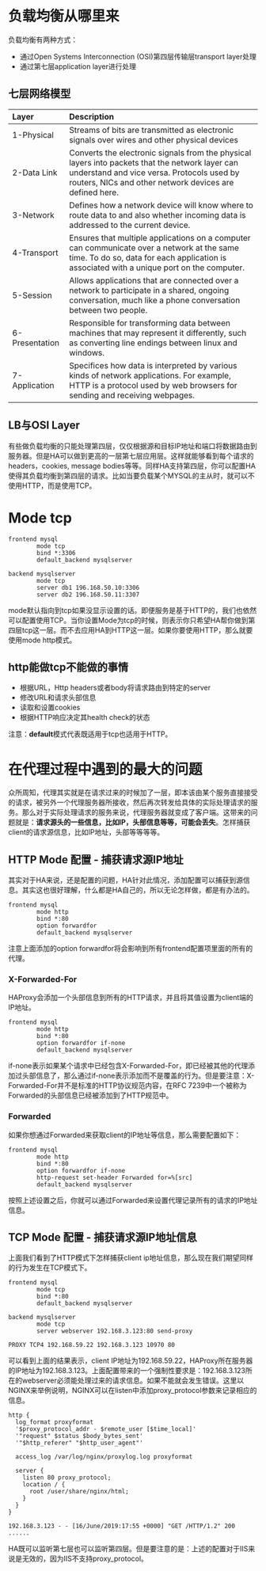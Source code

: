 # 负载均衡从哪里来
负载均衡有两种方式：
* 通过Open Systems Interconnection (OSI)第四层传输层transport layer处理
* 通过第七层application layer进行处理


## 七层网络模型

| Layer | Description |
|:---|:---|
| 1-Physical | Streams of bits are transmitted as electronic signals over wires and other physical devices |
| 2-Data Link | Converts the electronic signals from the physical layers into packets that the network layer can understand and vice versa. Protocols used by routers, NICs and other network devices are defined here. |
| 3-Network | Defines how a network device will know where to route data to and also whether incoming data is addressed to the current device. |
| 4-Transport | Ensures that multiple applications on a computer can communicate over a network at the same time. To do so, data for each application is associated with a unique port on the computer. |
| 5-Session | Allows applications that are connected over a network to participate in a shared, ongoing conversation, much like a phone conversation between two people. |
| 6-Presentation | Responsible for transforming data between machines that may represent it differently, such as converting line endings between linux and windows. |
| 7-Application | Specifices how data is interpreted by various kinds of network applications. For example, HTTP is a protocol used by web browsers for sending and receiving webpages. |


## LB与OSI Layer
有些做负载均衡的只能处理第四层，仅仅根据源和目标IP地址和端口将数据路由到服务器。但是HA可以做到更高的一层第七层应用层。这样就能够看到每个请求的headers，cookies, message bodies等等。同样HA支持第四层，你可以配置HA使得其负载均衡到第四层的请求。比如当要负载某个MYSQL的主从时，就可以不使用HTTP，而是使用TCP。

# Mode tcp
```
frontend mysql
        mode tcp
        bind *:3306
        default_backend mysqlserver

backend mysqlserver
        mode tcp
        server db1 196.168.50.10:3306
        server db2 196.168.50.11:3307
```

mode默认指向到tcp如果没显示设置的话。即便服务是基于HTTP的，我们也依然可以配置使用TCP。当你设置Mode为tcp的时候，则表示你只希望HA帮你做到第四层tcp这一层。而不去应用HA到HTTP这一层。如果你要使用HTTP，那么就要使用mode http模式。

## http能做tcp不能做的事情

* 根据URL，Http headers或者body将请求路由到特定的server
* 修改URL和请求头部信息
* 读取和设置cookies
* 根据HTTP响应决定其health check的状态

注意：**default**模式代表既适用于tcp也适用于HTTP。

# 在代理过程中遇到的最大的问题
众所周知，代理其实就是在请求过来的时候加了一层，即本该由某个服务直接接受的请求，被另外一个代理服务器所接收，然后再次转发给具体的实际处理请求的服务。那么对于实际处理请求的服务来说，代理服务器就变成了客户端。这带来的问题就是：**请求源头的一些信息，比如IP，头部信息等等，可能会丢失**。怎样捕获client的请求源信息，比如IP地址，头部等等等等。

## HTTP Mode 配置 - 捕获请求源IP地址
其实对于HA来说，还是配置的问题，HA针对此情况，添加配置可以捕获到源信息。其实这也很好理解，什么都是HA自己的，所以无论怎样做，都是有办法的。

```
frontend mysql
        mode http
        bind *:80
        option forwardfor
        default_backend mysqlserver
```

注意上面添加的option forwardfor将会影响到所有frontend配置项里面的所有的代理。

### X-Forwarded-For
HAProxy会添加一个头部信息到所有的HTTP请求，并且将其值设置为client端的IP地址。

```
frontend mysql
        mode http
        bind *:80
        option forwardfor if-none
        default_backend mysqlserver
```
if-none表示如果某个请求中已经包含X-Forwarded-For，即已经被其他的代理添加过头部信息了，那么通过if-none表示添加而不是覆盖的行为。但是要注意：X-Forwarded-For并不是标准的HTTP协议规范内容，在RFC 7239中一个被称为Forwarded的头部信息已经被添加到了HTTP规范中。

### Forwarded
如果你想通过Forwarded来获取client的IP地址等信息，那么需要配置如下：

```
frontend mysql
        mode http
        bind *:80
        option forwardfor if-none
        http-request set-header Forwarded for=%[src]
        default_backend mysqlserver
```

按照上述设置之后，你就可以通过Forwarded来设置代理记录所有的请求的IP地址信息。

## TCP Mode 配置 - 捕获请求源IP地址信息
上面我们看到了HTTP模式下怎样捕获client ip地址信息，那么现在我们期望同样的行为发生在TCP模式下。

```
frontend mysql
        mode tcp
        bind *:80
        default_backend mysqlserver

backend mysqlserver
        mode tcp
        server webserver 192.168.3.123:80 send-proxy
```

```
PROXY TCP4 192.168.59.22 192.168.3.123 10970 80
```
可以看到上面的结果表示，client IP地址为192.168.59.22，HAProxy所在服务器的IP地址为192.168.3.123。上面配置带来的一个强制性要求是：192.168.3.123所在的webserver必须能处理过来的请求信息。如果不能就会发生错误。这里以NGINX来举例说明，NGINX可以在listen中添加proxy_protocol参数来记录相应的信息。

```
http {
  log_format proxyformat
  '$proxy_protocol_addr - $remote_user [$time_local]'
  '"request" $status $body_bytes_sent'
  '"$http_referer" "$http_user_agent"'

  access_log /var/log/nginx/proxylog.log proxyformat

  server {
    listen 80 proxy_protocol;
    location / {
      root /user/share/nginx/html;
    }
  }
}

```

```
192.168.3.123 - - [16/June/2019:17:55 +0000] "GET /HTTP/1.2" 200 ......
```
HA既可以监听第七层也可以监听第四层。但是要注意的是：上述的配置对于IIS来说是无效的，因为IIS不支持proxy_protocol。

